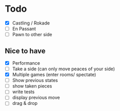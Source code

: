 # Todo

- [x] Castling / Rokade
- [ ] En Passant
- [ ] Pawn to other side

## Nice to have

- [x] Performance
- [ ] Take a side (can only move peaces of your side)
- [x] Multiple games (enter rooms/ spectate)
- [ ] Show previous states
- [ ] show taken pieces
- [ ] write tests
- [ ] display previous move
- [ ] drag & drop
